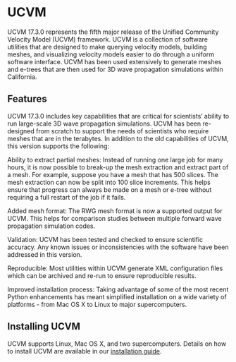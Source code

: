 # UCVM

UCVM 17.3.0 represents the fifth major release of the Unified Community Velocity Model (UCVM) framework. UCVM is a
collection of software utilities that are designed to make querying velocity models, building meshes, and visualizing
velocity models easier to do through a uniform software interface. UCVM has been used extensively to generate meshes
and e-trees that are then used for 3D wave propagation simulations within California.

## Features

UCVM 17.3.0 includes key capabilities that are critical for scientists’ ability to run large-scale 3D wave propagation
simulations. UCVM has been re-designed from scratch to support the needs of scientists who require meshes that are in
the terabytes. In addition to the old capabilities of UCVM, this version supports the following:

Ability to extract partial meshes: Instead of running one large job for many hours, it is now possible to break-up the
mesh extraction and extract part of a mesh. For example, suppose you have a mesh that has 500 slices. The mesh
extraction can now be split into 100 slice increments. This helps ensure that progress can always be made on a mesh
or e-tree without requiring a full restart of the job if it fails.

Added mesh format: The RWG mesh format is now a supported output for UCVM. This helps for comparison studies between
multiple forward wave propagation simulation codes.

Validation: UCVM has been tested and checked to ensure scientific accuracy. Any known issues or inconsistencies with
the software have been addressed in this version.

Reproducible: Most utilities within UCVM generate XML configuration files which can be archived and re-run to ensure
reproducible results.

Improved installation process: Taking advantage of some of the most recent Python enhancements has meant simplified
installation on a wide variety of platforms - from Mac OS X to Linux to major supercomputers.

## Installing UCVM

UCVM supports Linux, Mac OS X, and two supercomputers. Details on how to install UCVM are available in our
[installation guide](https://github.com/SCECcode/UCVM/wiki/Installation).



